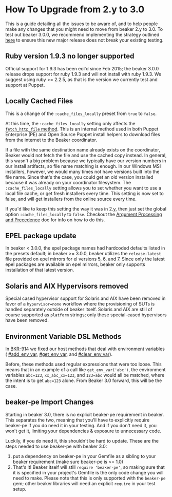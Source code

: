 # How To Upgrade from 2.y to 3.0

This is a guide detailing all the issues to be aware of, and to help people make
any changes that you might need to move from beaker 2.y to 3.0. To test out 
beaker 3.0.0, we recommend implementing the strategy outlined [here](test_arbitrary_beaker_versions.md) 
to ensure this new major release does not break your existing testing.

## Ruby version 1.9.3 no longer supported

Official support for 1.9.3 has been eol'd since Feb 2015; the beaker 3.0.0 release
drops support for ruby 1.9.3 and will not install with ruby 1.9.3. We suggest using
ruby >= 2.2.5, as that is the version we currently test and support at Puppet.

## Locally Cached Files

This is a change of the `:cache_files_locally` preset from `true` to `false`.

At this time, the `:cache_files_locally` setting only affects the
[`fetch_http_file` method](https://github.com/puppetlabs/beaker/blob/master/lib/beaker/dsl/helpers/web_helpers.rb#L44).
This is an internal method used in both Puppet Enterprise (PE) and Open Source
Puppet install helpers to download files from the internet to the Beaker
coordinator.

If a file with the same destination name already exists on the coordinator,
Beaker would not fetch the file and use the cached copy instead. In general,
this wasn't a big problem because we typically have our version numbers in our
install artifacts, so file name matching is enough. In our Windows MSI
installers, however, we would many times not have versions built into the file
name. Since that's the case, you could get an old version installed because it
was already on your coordinator filesystem. The `:cache_files_locally` setting
allows you to set whether you want to use a local file cache, or get fresh
installers every time. This setting is now set to false, and will get installers
from the online source every time.

If you'd like to keep this setting the way it was in 2.y, then just set the
global option `:cache_files_locally` to `false`. Checkout the
[Argument Processing and Precedence](../concepts/argument_processing_and_precedence.md)
doc for info on how to do this.

## EPEL package update

In beaker < 3.0.0, the epel package names had hardcoded defaults listed in the 
presets default; in beaker >= 3.0.0, beaker utilizes the `release-latest` file
provided on epel mirrors for el versions 5, 6, and 7. Since only the latest epel
packages are available on epel mirrors, beaker only supports installation of 
that latest version.

## Solaris and AIX Hypervisors removed

Special cased hypervisor support for Solaris and AIX have been removed in favor
of a `hypervisor=none` workflow where the provisioning of SUTs is handled separately
outside of beaker itself. Solaris and AIX are still of course supported as `platform`
strings; only these special-cased hypervisors have been removed.

## Environment Variable DSL Methods

In [BKR-914](https://tickets.puppetlabs.com/browse/BKR-914) we fixed our host
methods that deal with environment variables (
[#add_env_var](http://www.rubydoc.info/github/puppetlabs/beaker/Unix/Exec#add_env_var-instance_method),
[#get_env_var](http://www.rubydoc.info/github/puppetlabs/beaker/Unix/Exec#get_env_var-instance_method),
and
[#clear_env_var](http://www.rubydoc.info/github/puppetlabs/beaker/Unix/Exec#clear_env_var-instance_method)).

Before, these methods used regular expressions that were too loose. This means
that in an example of a call like `get_env_var('abc')`, the environment variables
`abc=123`, `xx_abc_xx=123`, and `123=abc` would all be matched, where the intent
is to get `abc=123` alone. From Beaker 3.0 forward, this will be the case.

## beaker-pe Import Changes

Starting in beaker 3.0, there is no explicit beaker-pe requirement in beaker. This
separates the two, meaning that you'll have to explicitly require beaker-pe if you
do need it in your testing. And if you don't need it, you won't get it, limiting
your dependencies & exposure to unnecessary code.

Luckily, if you do need it, this shouldn't be hard to update. These are the steps
needed to use beaker-pe with beaker 3.0:

1. put a dependency on beaker-pe in your Gemfile as a sibling to your beaker
  requirement (make sure beaker-pe is >= 1.0)
2. That's it! Beaker itself will still `require 'beaker-pe'`, so making sure that it is specified
  in your project's Gemfile is the only code change you will need to make. Please note that this
  is only supported with the `beaker-pe` gem; other beaker libraries will need an explicit `require`
  in your test setup.
